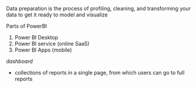 
Data preparation is the process of profiling, cleaning, and transforming your data to get it ready to model and visualize

Parts of PowerBI
1. Power BI Desktop
2. Power BI service (online SaaS)
3. Power BI Apps (mobile)

*dashboard*
+ collections of reports in a single page, from which users can go to full reports